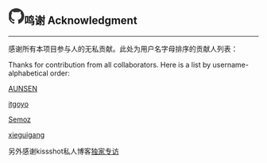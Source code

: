 ## ![](/assets/logo.png)鸣谢   Acknowledgment

---

感谢所有本项目参与人的无私贡献。此处为用户名字母排序的贡献人列表：

Thanks for contribution from all collaborators. Here is a list by username-alphabetical order:

[AUNSEN](https://github.com/aunsen)

[itgoyo](https://github.com/itgoyo)

[Semoz](https://github.com/Semoz)

[xieguigang](https://github.com/xieguigang)

另外感谢kissshot私人博客[独家专访](https://03k.org/github-guide.html)

